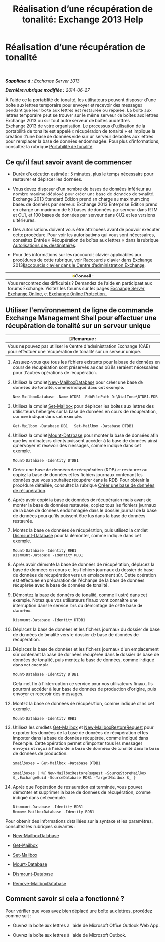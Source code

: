 ﻿---
title: 'Réalisation d’une récupération de tonalité: Exchange 2013 Help'
TOCTitle: Réalisation d’une récupération de tonalité
ms:assetid: 158817fa-4b17-4fa9-8341-a86609e6a388
ms:mtpsurl: https://technet.microsoft.com/fr-fr/library/Dd979810(v=EXCHG.150)
ms:contentKeyID: 51407161
ms.date: 05/23/2018
mtps_version: v=EXCHG.150
ms.translationtype: MT
---

# Réalisation d’une récupération de tonalité

 

_**Sapplique à :** Exchange Server 2013_

_**Dernière rubrique modifiée :** 2014-06-27_

À l'aide de la portabilité de tonalité, les utilisateurs peuvent disposer d'une boîte aux lettres temporaire pour envoyer et recevoir des messages pendant que leur boîte aux lettres est restaurée ou réparée. La boîte aux lettres temporaire peut se trouver sur le même serveur de boîtes aux lettres Exchange 2013 ou sur tout autre serveur de boîtes aux lettres Exchange 2013 de votre organisation. Le processus d'utilisation de la portabilité de tonalité est appelé « récupération de tonalité » et implique la création d'une base de données vide sur un serveur de boîtes aux lettres pour remplacer la base de données endommagée. Pour plus d'informations, consultez la rubrique [Portabilité de tonalité](dial-tone-portability-exchange-2013-help.md).

## Ce qu'il faut savoir avant de commencer

  - Durée d'exécution estimée : 5 minutes, plus le temps nécessaire pour restaurer et déplacer les données.

  - Vous devez disposer d'un nombre de bases de données inférieur au nombre maximal déployé pour créer une base de données de tonalité. Exchange 2013 Standard Edition prend en charge au maximum cinq bases de données par serveur. Exchange 2013 Enterprise Edition prend en charge un maximum de 50 bases de données par serveur dans RTM et CU1, et 100 bases de données par serveur dans CU2 et les versions ultérieures.

  - Des autorisations doivent vous être attribuées avant de pouvoir exécuter cette procédure. Pour voir les autorisations qui vous sont nécessaires, consultez Entrée « Récupération de boîtes aux lettres » dans la rubrique [Autorisations des destinataires](recipients-permissions-exchange-2013-help.md).

  - Pour des informations sur les raccourcis clavier applicables aux procédures de cette rubrique, voir Raccourcis clavier dans Exchange 2013[Raccourcis clavier dans le Centre d’administration Exchange](keyboard-shortcuts-in-the-exchange-admin-center-exchange-online-protection-help.md).

<table>
<thead>
<tr class="header">
<th><img src="images/Bb125224.tip(EXCHG.150).gif" title="Conseil" alt="Conseil" />Conseil :</th>
</tr>
</thead>
<tbody>
<tr class="odd">
<td>Vous rencontrez des difficultés ? Demandez de l’aide en participant aux forums Exchange. Visitez les forums sur les pages <a href="https://go.microsoft.com/fwlink/p/?linkid=60612">Exchange Server</a>, <a href="https://go.microsoft.com/fwlink/p/?linkid=267542">Exchange Online</a>, et <a href="https://go.microsoft.com/fwlink/p/?linkid=285351">Exchange Online Protection</a>..</td>
</tr>
</tbody>
</table>


## Utiliser l'environnement de ligne de commande Exchange Management Shell pour effectuer une récupération de tonalité sur un serveur unique

<table>
<thead>
<tr class="header">
<th><img src="images/JJ159664.note(EXCHG.150).gif" title="Remarque" alt="Remarque" />Remarque :</th>
</tr>
</thead>
<tbody>
<tr class="odd">
<td>Vous ne pouvez pas utiliser le Centre d'administration Exchange (CAE) pour effectuer une récupération de tonalité sur un serveur unique.</td>
</tr>
</tbody>
</table>


1.  Assurez-vous que tous les fichiers existants pour la base de données en cours de récupération sont préservés au cas où ils seraient nécessaires pour d'autres opérations de récupération.

2.  Utilisez la cmdlet [New-MailboxDatabase](https://technet.microsoft.com/fr-fr/library/aa997976\(v=exchg.150\)) pour créer une base de données de tonalité, comme indiqué dans cet exemple.
    
        New-MailboxDatabase -Name DTDB1 -EdbFilePath D:\DialTone\DTDB1.EDB

3.  Utilisez la cmdlet [Set-Mailbox](https://technet.microsoft.com/fr-fr/library/bb123981\(v=exchg.150\)) pour déplacer les boîtes aux lettres des utilisateurs hébergés sur la base de données en cours de récupération, comme indiqué dans cet exemple.
    
        Get-Mailbox -Database DB1 | Set-Mailbox -Database DTDB1

4.  Utilisez la cmdlet [Mount-Database](https://technet.microsoft.com/fr-fr/library/aa998871\(v=exchg.150\)) pour monter la base de données afin que les ordinateurs clients puissent accéder à la base de données ainsi qu'envoyer et recevoir des messages, comme indiqué dans cet exemple.
    
        Mount-Database -Identity DTDB1

5.  Créez une base de données de récupération (RDB) et restaurez ou copiez la base de données et les fichiers journaux contenant les données que vous souhaitez récupérer dans la RDB. Pour obtenir la procédure détaillée, consultez la rubrique [Créer une base de données de récupération](create-a-recovery-database-exchange-2013-help.md).

6.  Après avoir copié la base de données de récupération mais avant de monter la base de données restaurée, copiez tous les fichiers journaux de la base de données endommagée dans le dossier journal de la base de données pour qu'ils puissent être lus dans la base de données restaurée.

7.  Montez la base de données de récupération, puis utilisez la cmdlet [Dismount-Database](https://technet.microsoft.com/fr-fr/library/bb124936\(v=exchg.150\)) pour la démonter, comme indiqué dans cet exemple.
    
        Mount-Database -Identity RDB1
        Dismount-Database -Identity RDB1

8.  Après avoir démonté la base de données de récupération, déplacez la base de données en cours et les fichiers journaux du dossier de base de données de récupération vers un emplacement sûr. Cette opération est effectuée en préparation de l'échange de la base de données récupérée avec la base de données de tonalité.

9.  Démontez la base de données de tonalité, comme illustré dans cet exemple. Notez que vos utilisateurs finaux vont connaître une interruption dans le service lors du démontage de cette base de données.
    
        Dismount-Database -Identity DTDB1

10. Déplacez la base de données et les fichiers journaux du dossier de base de données de tonalité vers le dossier de base de données de récupération.

11. Déplacez la base de données et les fichiers journaux d'un emplacement sûr contenant la base de données récupérée dans le dossier de base de données de tonalité, puis montez la base de données, comme indiqué dans cet exemple.
    
        Mount-Database -Identity DTDB1
    
    Cela met fin à l'interruption de service pour vos utilisateurs finaux. Ils pourront accéder à leur base de données de production d'origine, puis envoyer et recevoir des messages.

12. Montez la base de données de récupération, comme indiqué dans cet exemple.
    
        Mount-Database -Identity RDB1

13. Utilisez les cmdlets [Get-Mailbox](https://technet.microsoft.com/fr-fr/library/bb123685\(v=exchg.150\)) et [New-MailboxRestoreRequest](https://technet.microsoft.com/fr-fr/library/ff829875\(v=exchg.150\)) pour exporter les données de la base de données de récupération et les importer dans la base de données récupérée, comme indiqué dans l'exemple. Cette opération permet d'importer tous les messages envoyés et reçus à l'aide de la base de données de tonalité dans la base de données de production.
    
        $mailboxes = Get-Mailbox -Database DTDB1
    
        $mailboxes | %{ New-MailboxRestoreRequest -SourceStoreMailbox $_.ExchangeGuid -SourceDatabase RDB1 -TargetMailbox $_ }

14. Après que l'opération de restauration est terminée, vous pouvez démonter et supprimer la base de données de récupération, comme indiqué dans cet exemple.
    
        Dismount-Database -Identity RDB1
        Remove-MailboxDatabase -Identity RDB1

Pour obtenir des informations détaillées sur la syntaxe et les paramètres, consultez les rubriques suivantes :

  - [New-MailboxDatabase](https://technet.microsoft.com/fr-fr/library/aa997976\(v=exchg.150\))

  - [Get-Mailbox](https://technet.microsoft.com/fr-fr/library/bb123685\(v=exchg.150\))

  - [Set-Mailbox](https://technet.microsoft.com/fr-fr/library/bb123981\(v=exchg.150\))

  - [Mount-Database](https://technet.microsoft.com/fr-fr/library/aa998871\(v=exchg.150\))

  - [Dismount-Database](https://technet.microsoft.com/fr-fr/library/bb124936\(v=exchg.150\))

  - [Remove-MailboxDatabase](https://technet.microsoft.com/fr-fr/library/aa997931\(v=exchg.150\))

## Comment savoir si cela a fonctionné ?

Pour vérifier que vous avez bien déplacé une boîte aux lettres, procédez comme suit :

  - Ouvrez la boîte aux lettres à l'aide de Microsoft Office Outlook Web App.

  - Ouvrez la boîte aux lettres à l'aide de Microsoft Outlook.

